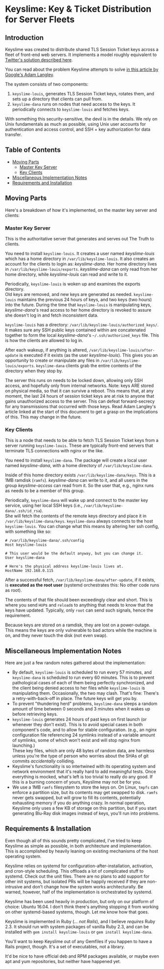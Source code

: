 # Keyslime: Key & Ticket Distribution for Server Fleets

## Introduction
Keyslime was created to distribute shared TLS Session Ticket keys across a fleet
of front-end web servers.  It implements a model roughly equivalent to
[Twitter's solution described here](https://blog.twitter.com/2013/forward-secrecy-at-twitter-0).

You can read about the problem Keyslime attempts to solve
[in this article by Google's Adam Langley](https://www.imperialviolet.org/2013/06/27/botchingpfs.html).

The system consists of two components:
  1. `keyslime-louis`, generates TLS Session Ticket keys, rotates them, and
     sets up a directory that clients can pull from.
  2. `keyslime-dana` runs on nodes that need access to the keys.  It
     periodically connects to `keyslime-louis` and fetches keys.

With something this security-sensitive, the devil is in the details.  We rely on
Unix fundamentals as much as possible, using Unix user accounts for
authentication and access control, and SSH + key authorization for data
transfer.

## Table of Contents
 * [Moving Parts](#moving-parts)
   * [Master Key Server](#master-key-server)
   * [Key Clients](#key-clients)
 * [Miscellaneous Implementation Notes](#miscellaneous-implementation-notes)
 * [Requirements and Installation](#requirements-and-installation)

## Moving Parts
Here's a breakdown of how it's implemented, on the master key server and
clients:

### Master Key Server
This is the authoritative server that generates and serves out The Truth to
clients.

You need to install `keyslime-louis`.  It creates a user named *keyslime-louis*
which has a home directory in `/var/lib/keyslime-louis`.  It also creates an
account for the clients to login as: *keyslime-dana*.  Her home directory lives
in `/var/lib/keyslime-louis/exports`.  *keyslime-dana* can only read from her
home directory, while *keyslime-louis* can read and write to it.

Periodically, `keyslime-louis` is woken up and examines the exports directory.  
Old keys are removed, and new keys are generated as needed.  `keyslime-louis`
maintains the previous 24 hours of keys, and two keys (two hours) into the
future.  During the time that `keyslime-louis` is manipulating keys,
*keyslime-dana*'s read access to her home directory is revoked to assure she
doesn't log in and fetch inconsistent data.

`keyslime-louis` has a directory: `/var/lib/keyslime-louis/authorized_keys/`.  
It makes sure any SSH public keys contained within are concatenated together to
form the local *keyslime-dana*'s `~/.ssh/authorized_keys` file.  This is how
the clients are allowed to log in.

After each wakeup, if anything is altered,
`/var/lib/keyslime-louis/after-update` is executed if it exists (as the user
*keyslime-louis*).  This gives you an opportunity to create or manipulate any
files in `/var/lib/keyslime-louis/exports`.  `keyslime-dana` clients grab the
entire contents of the directory when they stop by.

The server this runs on needs to be locked down, allowing only SSH access,
and hopefully only from internal networks.  Note: keys ARE stored on physical
media, so that it can survive a reboot.  This means that, at any moment, the
last 24 hours of session ticket keys are at risk to anyone that gains
unauthorized access to the server.  This can defeat forward-secrecy for any
transmissions that occurred with those keys.  Read Adam Langley's article
linked at the start of this document to get a grasp on the implications of
this.  This may change in the future.

### Key Clients
This is a node that needs to be able to fetch TLS Session Ticket keys from a
server running `keyslime-louis`.  These are typically front-end servers that
terminate TLS connections with nginx or the like.

You need to install `keyslime-dana`.  The package will create a local user
named *keyslime-dana*, with a home directory of `/var/lib/keyslime-dana`.

Inside of this home directory exists `/var/lib/keyslime-dana/keys`.  This is
a 1MB ramdisk (`ramfs`).  *keyslime-dana* can write to it, and all users in the
group *keyslime-access* can read from it.  So the user that, e.g., nginx runs
as needs to be a member of this group.

Periodically, `keyslime-dana` will wake up and connect to the master key
service, using her local SSH keys (i.e., `/var/lib/keyslime-dana/.ssh/id_rsa`).  
She will fetch the contents of the remote keys directory and place it
in `/var/lib/keyslime-dana/keys`.  `keyslime-dana` always connects to the host
`keyslime-louis`.  You can change what this means by altering her ssh config,
with something like so:

```
# /var/lib/keyslime-dana/.ssh/config
Host keyslime-louis

# This user would be the default anyway, but you can change it.
User keyslime-dana

# Here's the physical address keyslime-louis lives at.
HostName 192.168.0.115
```

After a successful fetch, `/var/lib/keyslime-dana/after-update`, if it exists,
is **executed as the root user** (systemd orchestrates this: No other code runs
as root).

The contents of that file should been exceedingly clear and short.  This is
where you send `HUP`s and `reload`s to anything that needs to know that the
keys have updated.  Typically, only `root` can send such signals, hence the
requirement.

Because keys are stored on a ramdisk, they are lost on a power-outage.  This
means the keys are only vulnerable to bad actors while the machine is on, and
they never touch the disk (not even swap).

## Miscellaneous Implementation Notes
Here are just a few random notes gathered about the implementation:

  * By default, `keyslime-louis` is scheduled to run every 57 minutes, and
    `keyslime-dana` is scheduled to run every 60 minutes.  This is to prevent
    pathological cases of each of them being perfectly synchronized, and the
    client being denied access to her files while `keyslime-louis` is
    manipulating them.  Occasionally, the two may clash.  That's fine: There's a
    retry-with-back-off in place.  The future keys will get you by.
  * To prevent "thundering herd" problems, `keyslime-dana` sleeps a random
    amount of time between 0 seconds and 3 minutes when it wakes up before
    retrieving keys.
  * `keyslime-louis` generates 24 hours of past keys on first launch (or
    whenever they don't exist).  This is to avoid special cases in both
    component's code, and to allow for stable configuration.  (e.g., an nginx
    configuration file referencing 24 symlinks instead of a variable amount of
    symlinks, some of which won't exist and will stop nginx from launching.)  
    These key files, which are only 48 bytes of random data, are harmless unless
    you're the type of person who worries about the SHAs of git commits
    *accidentally* colliding.
  * Keyslime's functionality is so intertwined with its operating system and
    network environment that it's really hard to add meaningful tests.  Once
    everything is mocked, what's left is too trivial to really do any good.  If
    this is a burning concern of yours, Keyslime may not be for you.
  * We use a 1MB `ramfs` filesystem to store the keys on.  On Linux, `tmpfs` can
    enforce a partition size, but its contents may get swapped to disk.  `ramfs`
    never gets swapped, but will grow to fill its contents, potentially
    exhausting memory if you do anything crazy.  In normal operation, Keyslime
    only uses a few KB of storage on this partition, but if you start generating
    Blu-Ray disk images instead of keys, you'll run into problems.

## Requirements & Installation
Even though all of this sounds pretty complicated, I've tried to keep Keyslime
as simple as possible, in both architecture and implementation.  This is
accomplished by heavily leaning on existing mechanisms of the host operating
system.

Keyslime relies on systemd for configuration-after-installation, activation, and
cron-style scheduling.  This offloads a lot of complicated stuff to systemd.
Check out the unit files.  There are no plans to add support for other init
systems, but isolated PRs will be happily received if they are non-intrusive and
don't change how the system works architecturally.  Be warned, however, half of
the implementation is orchestrated by systemd.

Keyslime has been used heavily in production, but only on our platform of
choice: Ubuntu 16.04.  I don't think there's anything stopping it from working
on other systemd-based systems, though.  Let me know how that goes.

Keyslime is implemented in Ruby (*... not Rails*), and I believe *requires*
Ruby 2.3.  It should run with system packages of vanilla Ruby 2.3, and can be
installed with `gem install keyslime-louis` or `gem install keyslime-dana`.

You'll want to keep Keyslime out of any Gemfiles if you happen to have a Rails
project, though.  It's a set of executables, not a library.

It'd be nice to have official deb and RPM packages available, or maybe even
apt and yum repositories, but neither have happened yet.
